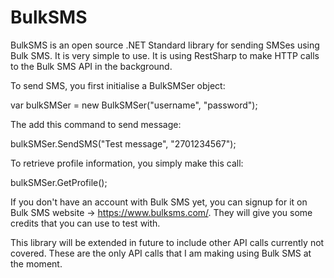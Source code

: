# BulkSMS
BulkSMS is an open source .NET Standard library for sending SMSes using Bulk SMS. It is very simple to use. It is using RestSharp to make HTTP calls to the Bulk SMS API in the background.

To send SMS, you first initialise a BulkSMSer object:

var bulkSMSer = new BulkSMSer("username", "password");

The add this command to send message:

bulkSMSer.SendSMS("Test message", "2701234567");

To retrieve profile information, you simply make this call:

bulkSMSer.GetProfile();

If you don't have an account with Bulk SMS yet, you can signup for it on Bulk SMS website -> https://www.bulksms.com/. They will give you some credits that you can use to test with.

This library will be extended in future to include other API calls currently not covered. These are the only API calls that I am making using Bulk SMS at the moment.
